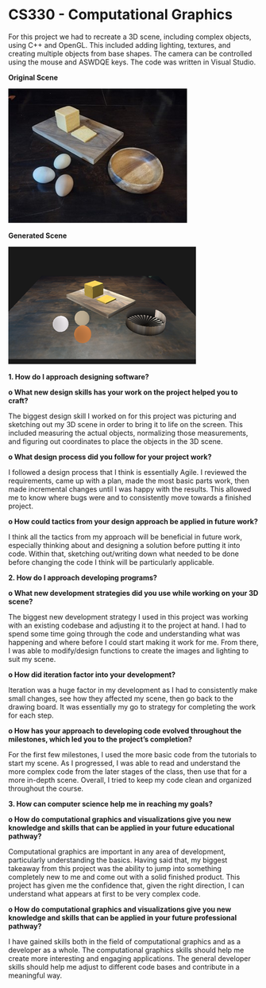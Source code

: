 # CS330 - Computational Graphics

For this project we had to recreate a 3D scene, including complex objects, using C++ and OpenGL. This included adding lighting, textures, and creating multiple objects from base shapes. The camera can be controlled using the mouse and ASWDQE keys. The code was written in Visual Studio.

**Original Scene**<br>

![](/images/table_scene_original.jpg?raw=True "Original Scene")<br>

**Generated Scene**<br>

![](/images/table_scene_generated.png?raw=True "Generated Scene")


**1.	How do I approach designing software?**

**o	What new design skills has your work on the project helped you to craft?**

The biggest design skill I worked on for this project was picturing and sketching out my 3D scene in order to bring it to life on the screen. This included measuring the actual objects, normalizing those measurements, and figuring out coordinates to place the objects in the 3D scene.

**o	What design process did you follow for your project work?**

I followed a design process that I think is essentially Agile. I reviewed the requirements, came up with a plan, made the most basic parts work, then made incremental changes until I was happy with the results. This allowed me to know where bugs were and to consistently move towards a finished project.

**o	How could tactics from your design approach be applied in future work?**

I think all the tactics from my approach will be beneficial in future work, especially thinking about and designing a solution before putting it into code. Within that, sketching out/writing down what needed to be done before changing the code I think will be particularly applicable.

**2.	How do I approach developing programs?**

**o	What new development strategies did you use while working on your 3D scene?**

The biggest new development strategy I used in this project was working with an existing codebase and adjusting it to the project at hand. I had to spend some time going through the code and understanding what was happening and where before I could start making it work for me. From there, I was able to modify/design functions to create the images and lighting to suit my scene.

**o	How did iteration factor into your development?**

Iteration was a huge factor in my development as I had to consistently make small changes, see how they affected my scene, then go back to the drawing board. It was essentially my go to strategy for completing the work for each step.

**o	How has your approach to developing code evolved throughout the milestones, which led you to the project’s completion?**

For the first few milestones, I used the more basic code from the tutorials to start my scene. As I progressed, I was able to read and understand the more complex code from the later stages of the class, then use that for a more in-depth scene. Overall, I tried to keep my code clean and organized throughout the course.

**3.	How can computer science help me in reaching my goals?**

**o	How do computational graphics and visualizations give you new knowledge and skills that can be applied in your future educational pathway?**

Computational graphics are important in any area of development, particularly understanding the basics. Having said that, my biggest takeaway from this project was the ability to jump into something completely new to me and come out with a solid finished product. This project has given me the confidence that, given the right direction, I can understand what appears at first to be very complex code.

**o	How do computational graphics and visualizations give you new knowledge and skills that can be applied in your future professional pathway?**

I have gained skills both in the field of computational graphics and as a developer as a whole. The computational graphics skills should help me create more interesting and engaging applications. The general developer skills should help me adjust to different code bases and contribute in a meaningful way.
